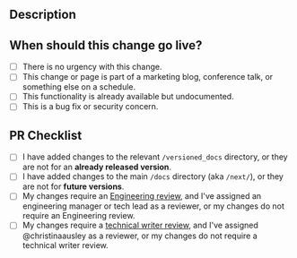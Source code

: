 ## Description

<!-- This helps the reviewers by providing an overview of what to expect in the PR. Linking to an issue is preferred but not required. -->
<!-- Add an assignee and use component: labels for good hygiene! -->

## When should this change go live?

<!-- PRs merged go to stage.docs.camunda.io first and must be manually released to docs.camunda.io. -->
<!-- Help the DevEx team prioritize our work (reviews, merges, etc.) by opening PRs sooner. -->

- [ ] There is no urgency with this change.
- [ ] This change or page is part of a marketing blog, conference talk, or something else on a schedule.
- [ ] This functionality is already available but undocumented.
- [ ] This is a bug fix or security concern.

## PR Checklist

<!-- Keep in mind, Camunda maintains 18 months of versions. Backporting your change or including it in multiple versions is common. -->

- [ ] I have added changes to the relevant `/versioned_docs` directory, or they are not for an **already released version**.
- [ ] I have added changes to the main `/docs` directory (aka `/next/`), or they are not for **future versions**.
- [ ] My changes require an [Engineering review](https://github.com/camunda/camunda-platform-docs/blob/main/howtos/documentation-guidelines.md#review-process), and I've assigned an engineering manager or tech lead as a reviewer, or my changes do not require an Engineering review.
- [ ] My changes require a [technical writer review](https://github.com/camunda/camunda-platform-docs/blob/main/howtos/documentation-guidelines.md#review-process), and I've assigned @christinaausley as a reviewer, or my changes do not require a technical writer review.
